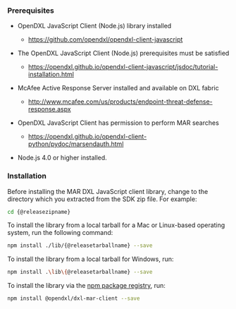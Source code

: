 ### Prerequisites

* OpenDXL JavaScript Client (Node.js) library installed
  * <https://github.com/opendxl/opendxl-client-javascript>

* The OpenDXL JavaScript Client (Node.js) prerequisites must be satisfied
  * <https://opendxl.github.io/opendxl-client-javascript/jsdoc/tutorial-installation.html>

* McAfee Active Response Server installed and available on DXL fabric
  * <http://www.mcafee.com/us/products/endpoint-threat-defense-response.aspx>

* OpenDXL JavaScript Client has permission to perform MAR searches
  * <https://opendxl.github.io/opendxl-client-python/pydoc/marsendauth.html>

* Node.js 4.0 or higher installed.

### Installation

Before installing the MAR DXL JavaScript client library, change to the
directory which you extracted from the SDK zip file. For example:

```sh
cd {@releasezipname}
```

To install the library from a local tarball for a Mac or Linux-based operating
system, run the following command:

```sh
npm install ./lib/{@releasetarballname} --save
```

To install the library from a local tarball for Windows, run:

```sh
npm install .\lib\{@releasetarballname} --save
```

To install the library via the
[npm package registry](https://www.npmjs.com/package/@opendxl/dxl-mar-client),
run:

```sh
npm install @opendxl/dxl-mar-client --save
```

